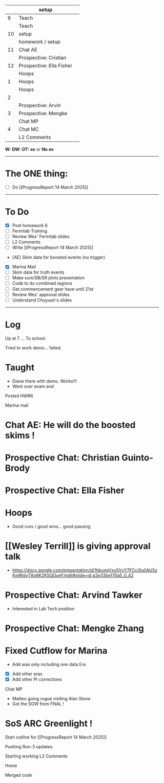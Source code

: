 
|     | setup                    |     |
| --- | ------------------------ | --- |
| 9   | Teach                    |     |
|     | Teach                    |     |
| 10  | setup                    |     |
|     | homework / setup         |     |
| 11  | Chat AE                  |     |
|     | Prospective: Cristian    |     |
| 12  | Prospective: Ella Fisher |     |
|     | Hoops                    |     |
| 1   | Hoops                    |     |
|     | Hoops                    |     |
| 2   |                          |     |
|     | Prospective: Arvin       |     |
| 3   | Prospective: Mengke      |     |
|     | Chat MP                  |     |
| 4   | Chat MC                  |     |
|     | L2 Comments              |     |

**W:**
**DW:**
**OT:**
**ex** or **No ex**

---
# The ONE thing: 
- [ ] Do [[ProgressReport 14 March 2025]]

---
# To Do

- [x] Post homework 6
- [ ] Fermilab Training
- [ ] Review Wes' Fermilab slides
- [ ] L2 Comments
- [ ] Write  [[ProgressReport 14 March 2025]]
- [AE] Skim data for boosted events (no trigger)
- [x] Marina Mail
- [ ] Skim data for truth events
- [ ] Make sum/SB/SR plots presentation
- [ ] Code to do combined regions
- [ ] Get commencement gear have until 21st 
- [ ] Review Wes' approval slides
- [ ] Understand Chuyuan's slides

---

# Log

Up at 7 ... To school 

Tried to work demo... failed. 

# Taught
- Diane there with demo.  Works!!!
- Went over exam and 

Posted HW#6

Marina mail

# Chat AE: He will do the boosted skims !


# Prospective Chat: Christian Guinto-Brody


# Prospective Chat: Ella Fisher


# Hoops
- Good runs / good wins... good passing

# [[Wesley Terrill]] is giving approval talk
- https://docs.google.com/presentation/d/1hbuxgVxv5VvY7FCci0u0AU5zKmRtdyT8o8K2KSQGueY/edit#slide=id.g2e33be170a5_0_42

# Prospective Chat: Arvind Tawker 
- Interested in Lab Tech position

# Prospective Chat: Mengke Zhang 

# Fixed Cutflow for Marina 
- Add was only including one data Era
- [x] Add other eras
- [x] Add other Pt corrections

Chat MP
- Matteo going rogue visiting Alan Stone
- Got the SOW from FNAL ! 

# SoS ARC Greenlight !


Start outline for [[ProgressReport 14 March 2025]]

Pushing Run-3 updates. 

Starting working L2 Comments 

Home

Merged code